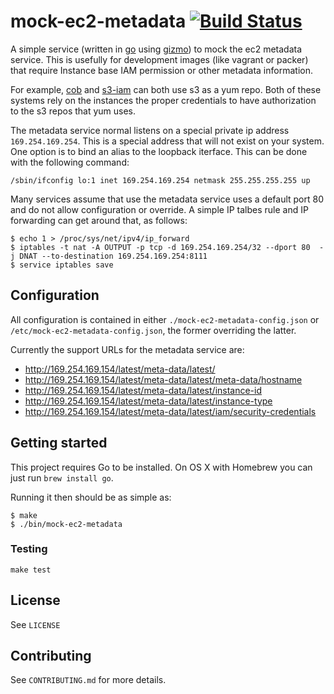 # mock-ec2-metadata [![Build Status](https://travis-ci.org/NYTimes/mock-ec2-metadata.svg?branch=master)](https://travis-ci.org/NYTimes/mock-ec2-metadata)


A simple service (written in [go](https://golang.org/) using [gizmo](https://github.com/NYTimes/gizmo)) to mock the ec2 metadata service. This is usefully for development images (like vagrant or packer) that require Instance base IAM permission or other metadata information.

For example, [cob](https://github.com/henrysher/cob) and [s3-iam](https://github.com/seporaitis/yum-s3-iam) can both use s3 as a yum repo. Both of these systems rely on the instances the proper credentials to have authorization to the s3 repos that yum uses.


The metadata service normal listens on a special private ip address `169.254.169.254`. This is a special address that will not exist on your system. One option is to bind an alias to the loopback iterface. This can be done with the following command:

```console
/sbin/ifconfig lo:1 inet 169.254.169.254 netmask 255.255.255.255 up
```

Many services assume that use the metadata service uses a default port 80 and do not allow configuration or override. A simple IP talbes rule and IP forwarding can get around that, as follows:

```console
$ echo 1 > /proc/sys/net/ipv4/ip_forward
$ iptables -t nat -A OUTPUT -p tcp -d 169.254.169.254/32 --dport 80  -j DNAT --to-destination 169.254.169.254:8111
$ service iptables save
```

## Configuration
All configuration is contained in either `./mock-ec2-metadata-config.json` or `/etc/mock-ec2-metadata-config.json`, the former overriding the latter.

Currently the support URLs for the metadata service are:
* http://169.254.169.154/latest/meta-data/latest/
* http://169.254.169.154/latest/meta-data/latest/meta-data/hostname
* http://169.254.169.154/latest/meta-data/latest/instance-id
* http://169.254.169.154/latest/meta-data/latest/instance-type
* http://169.254.169.154/latest/meta-data/latest/iam/security-credentials

## Getting started

This project requires Go to be installed. On OS X with Homebrew you can just run `brew install go`.

Running it then should be as simple as:

```console
$ make
$ ./bin/mock-ec2-metadata
```


### Testing

``make test``

## License

See `LICENSE`

## Contributing

See `CONTRIBUTING.md` for more details.
